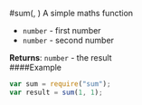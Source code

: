 <a name="module_sum"></a>
#sum(, )
A simple maths function


-  `number` - first number
-  `number` - second number

  
**Returns**: `number` - the result  
####Example
```js
var sum = require("sum");
var result = sum(1, 1);
```
